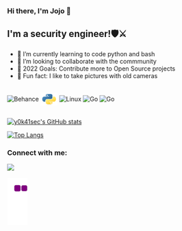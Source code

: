 ### Hi there, I'm Jojo 👋 

## I'm a security engineer!🛡️⚔️

- 📖 I’m currently learning to code python and bash
- 🤝 I’m looking to collaborate with the commmunity
- 🎯 2022 Goals: Contribute more to Open Source projects
- 📸 Fun fact: I like to take pictures with old cameras
 
<div style="display: inline_block"><br>
  <img align="center" alt="Behance" height="30" width="40" 
src="https://cdn.jsdelivr.net/gh/devicons/devicon/icons/bash/bash-original.svg" />
  <img align="center" alt="Python" height="30" width="40" 
src="https://raw.githubusercontent.com/devicons/devicon/master/icons/python/python-original.svg">
  <img align="center" alt="Linux" height="30" width="40" 
src="https://cdn.jsdelivr.net/gh/devicons/devicon/icons/linux/linux-original.svg" />
  <img align="center" alt="Go" height="30" width="40" 
src="https://cdn.jsdelivr.net/gh/devicons/devicon/icons/go/go-original.svg" />
   <img align="center" alt="Go" height="30" width="40" 
src="https://upload.wikimedia.org/wikipedia/commons/4/4b/Cloudflare_Logo.svg" />
</div>

  ##
  
[![y0k41sec's GitHub stats](https://github-readme-stats.vercel.app/api?username=y0k41sec)](https://github.com/y0k41sec/github-readme-stats)

[![Top Langs](https://github-readme-stats.vercel.app/api/top-langs/?username=y0k41sec)](https://github.com/y0k41sec/github-readme-stats)

### Connect with me:

<a href="https://www.linkedin.com/in/jonathan-n-2852b028/" target="_blank"><img src="https://img.shields.io/badge/-LinkedIn-%230077B5?style=for-the-badge&logo=linkedin&logoColor=white" target="_blank"></a> 


![snake gif](https://github.com/y0k41sec/y0k41sec/blob/output/github-contribution-grid-snake.gif)
